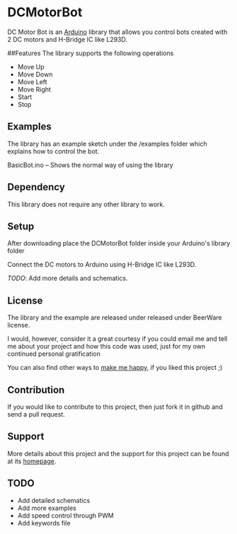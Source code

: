DCMotorBot
==========

DC Motor Bot is an [Arduino](http://arduino.cc/) library that allows you control bots created with 2 DC motors and H-Bridge IC like L293D.

##Features
The library supports the following operations

- Move Up
- Move Down
- Move Left
- Move Right
- Start
- Stop

## Examples
The library has an example sketch under the /examples folder which explains how to control the bot.

BasicBot.ino – Shows the normal way of using the library

## Dependency

This library does not require any other library to work.

## Setup

After downloading place the DCMotorBot folder inside your Arduino's library folder

Connect the DC motors to Arduino using H-Bridge IC like L293D. 

_TODO_: Add more details and schematics.

## License
The library and the example are released under released under BeerWare license.

I would, however, consider it a great courtesy if you could email me and tell me about your project and how this code was used, just for my own continued personal gratification 

You can also find other ways to [make me happy](http://sudarmuthu.com/if-you-wanna-thank-me), if you liked this project ;)

## Contribution
If you would like to contribute to this project, then just fork it in github and send a pull request.

## Support
More details about this project and the support for this project can be found at its [homepage](http://hardwarefun.com/projects/dc-motor-bot).

## TODO

- Add detailed schematics
- Add more examples
- Add speed control through PWM
- Add keywords file
